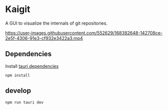 # Kaigit

A GUI to visualize the internals of git repositories.

https://user-images.githubusercontent.com/552629/168382648-142708ce-2e5f-4306-91e3-cf932e3422a3.mp4

## Dependencies

Install [tauri dependencies](https://tauri.studio/v1/guides/getting-started/prerequisites)

```
npm install
```

## develop

```
npm run tauri dev
```
